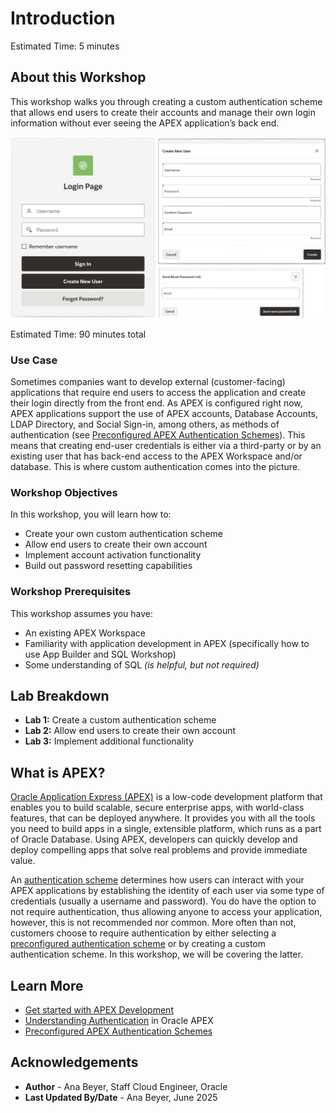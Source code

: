 # Introduction

Estimated Time: 5 minutes

## About this Workshop

This workshop walks you through creating a custom authentication scheme that allows end users to create their accounts and manage their own login information without ever seeing the APEX application’s back end.

![Preview of what final application should look like](./images/workshop-cover-image.png)

Estimated Time: 90 minutes total

### Use Case
Sometimes companies want to develop external (customer-facing) applications that require end users to access the application and create their login directly from the front end. As APEX is configured right now, APEX applications support the use of APEX accounts, Database Accounts, LDAP Directory, and Social Sign-in, among others, as methods of authentication (see [Preconfigured APEX Authentication Schemes](https://docs.oracle.com/en/database/oracle/apex/24.2/htmdb/preconfigured-authentication-schemes.html)). This means that creating end-user credentials is either via a third-party or by an existing user that has back-end access to the APEX Workspace and/or database. This is where custom authentication comes into the picture.

### Workshop Objectives
In this workshop, you will learn how to:
* Create your own custom authentication scheme
* Allow end users to create their own account
* Implement account activation functionality
* Build out password resetting capabilities

### Workshop Prerequisites
This workshop assumes you have:
* An existing APEX Workspace
* Familiarity with application development in APEX (specifically how to use App Builder and SQL Workshop)
* Some understanding of SQL *(is helpful, but not required)*

## Lab Breakdown
* **Lab 1:** Create a custom authentication scheme
* **Lab 2:** Allow end users to create their own account
* **Lab 3:** Implement additional functionality

## What is APEX?
[Oracle Application Express (APEX)](https://apex.oracle.com/en/) is a low-code development platform that enables you to build scalable, secure enterprise apps, with world-class features, that can be deployed anywhere. It provides you with all the tools you need to build apps in a single, extensible platform, which runs as a part of Oracle Database. Using APEX, developers can quickly develop and deploy compelling apps that solve real problems and provide immediate value.

An [authentication scheme](https://docs.oracle.com/en/database/oracle/apex/24.2/htmdb/understanding-authentication.html) determines how users can interact with your APEX applications by establishing the identity of each user via some type of credentials (usually a username and password). You do have the option to not require authentication, thus allowing anyone to access your application, however, this is not recommended nor common. More often than not, customers choose to require authentication by either selecting a [preconfigured authentication scheme](https://docs.oracle.com/en/database/oracle/apex/24.2/htmdb/preconfigured-authentication-schemes.html) or by creating a custom authentication scheme. In this workshop, we will be covering the latter.

## Learn More
* [Get started with APEX Development](https://apex.oracle.com/en/learn/getting-started/)
* [Understanding Authentication](https://docs.oracle.com/en/database/oracle/apex/24.2/htmdb/understanding-authentication.html) in Oracle APEX
* [Preconfigured APEX Authentication Schemes](https://docs.oracle.com/en/database/oracle/apex/24.2/htmdb/preconfigured-authentication-schemes.html)

## Acknowledgements
* **Author** - Ana Beyer, Staff Cloud Engineer, Oracle
* **Last Updated By/Date** - Ana Beyer, June 2025
